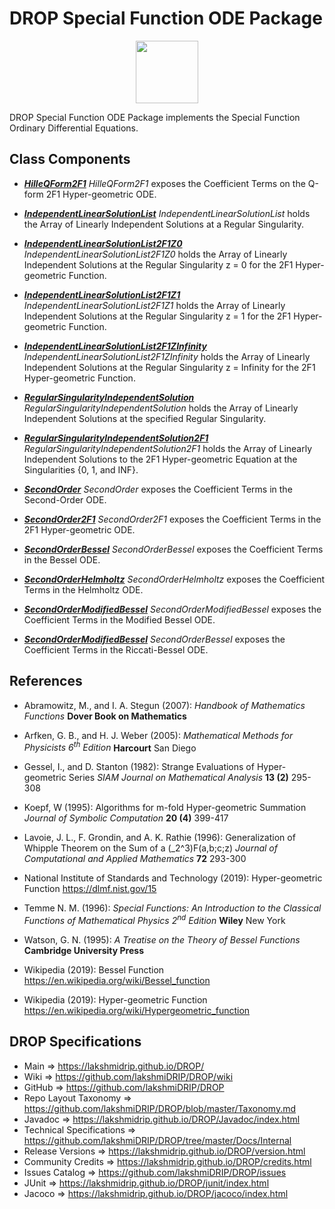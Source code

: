 # DROP Special Function ODE Package

<p align="center"><img src="https://github.com/lakshmiDRIP/DROP/blob/master/DRIP_Logo.gif?raw=true" width="100"></p>

DROP Special Function ODE Package implements the Special Function Ordinary Differential Equations.


## Class Components

 * [***HilleQForm2F1***](https://github.com/lakshmiDRIP/DROP/tree/master/src/main/java/org/drip/specialfunction/ode/HilleQForm2F1.java)
 <i>HilleQForm2F1</i> exposes the Coefficient Terms on the Q-form 2F1 Hyper-geometric ODE.

 * [***IndependentLinearSolutionList***](https://github.com/lakshmiDRIP/DROP/tree/master/src/main/java/org/drip/specialfunction/ode/IndependentLinearSolutionList.java)
 <i>IndependentLinearSolutionList</i> holds the Array of Linearly Independent Solutions at a Regular Singularity.

 * [***IndependentLinearSolutionList2F1Z0***](https://github.com/lakshmiDRIP/DROP/tree/master/src/main/java/org/drip/specialfunction/ode/IndependentLinearSolutionList2F1Z0.java)
 <i>IndependentLinearSolutionList2F1Z0</i> holds the Array of Linearly Independent Solutions at the Regular Singularity z = 0 for the 2F1 Hyper-geometric Function.

 * [***IndependentLinearSolutionList2F1Z1***](https://github.com/lakshmiDRIP/DROP/tree/master/src/main/java/org/drip/specialfunction/ode/IndependentLinearSolutionList2F1Z1.java)
 <i>IndependentLinearSolutionList2F1Z1</i> holds the Array of Linearly Independent Solutions at the Regular Singularity z = 1 for the 2F1 Hyper-geometric Function.

 * [***IndependentLinearSolutionList2F1ZInfinity***](https://github.com/lakshmiDRIP/DROP/tree/master/src/main/java/org/drip/specialfunction/ode/IndependentLinearSolutionList2F1ZInfinity.java)
 <i>IndependentLinearSolutionList2F1ZInfinity</i> holds the Array of Linearly Independent Solutions at the Regular Singularity z = Infinity for the 2F1 Hyper-geometric Function.

 * [***RegularSingularityIndependentSolution***](https://github.com/lakshmiDRIP/DROP/tree/master/src/main/java/org/drip/specialfunction/ode/RegularSingularityIndependentSolution.java)
 <i>RegularSingularityIndependentSolution</i> holds the Array of Linearly Independent Solutions at the specified Regular Singularity.

 * [***RegularSingularityIndependentSolution2F1***](https://github.com/lakshmiDRIP/DROP/tree/master/src/main/java/org/drip/specialfunction/ode/RegularSingularityIndependentSolution2F1.java)
 <i>RegularSingularityIndependentSolution2F1</i> holds the Array of Linearly Independent Solutions to the 2F1 Hyper-geometric Equation at the Singularities {0, 1, and INF}.

 * [***SecondOrder***](https://github.com/lakshmiDRIP/DROP/tree/master/src/main/java/org/drip/specialfunction/ode/SecondOrder.java)
 <i>SecondOrder</i> exposes the Coefficient Terms in the Second-Order ODE.

 * [***SecondOrder2F1***](https://github.com/lakshmiDRIP/DROP/tree/master/src/main/java/org/drip/specialfunction/ode/SecondOrder2F1.java)
 <i>SecondOrder2F1</i> exposes the Coefficient Terms in the 2F1 Hyper-geometric ODE.

 * [***SecondOrderBessel***](https://github.com/lakshmiDRIP/DROP/tree/master/src/main/java/org/drip/specialfunction/ode/SecondOrderBessel.java)
 <i>SecondOrderBessel</i> exposes the Coefficient Terms in the Bessel ODE.

 * [***SecondOrderHelmholtz***](https://github.com/lakshmiDRIP/DROP/tree/master/src/main/java/org/drip/specialfunction/ode/SecondOrderHelmholtz.java)
 <i>SecondOrderHelmholtz</i> exposes the Coefficient Terms in the Helmholtz ODE.

 * [***SecondOrderModifiedBessel***](https://github.com/lakshmiDRIP/DROP/tree/master/src/main/java/org/drip/specialfunction/ode/SecondOrderModifiedBessel.java)
 <i>SecondOrderModifiedBessel</i> exposes the Coefficient Terms in the Modified Bessel ODE.

 * [***SecondOrderModifiedBessel***](https://github.com/lakshmiDRIP/DROP/tree/master/src/main/java/org/drip/specialfunction/ode/SecondOrderModifiedBessel.java)
 <i>SecondOrderBessel</i> exposes the Coefficient Terms in the Riccati-Bessel ODE.


## References

 * Abramowitz, M., and I. A. Stegun (2007): <i>Handbook of Mathematics Functions</i> <b>Dover Book on Mathematics</b>

 * Arfken, G. B., and H. J. Weber (2005): <i>Mathematical Methods for Physicists 6<sup>th</sup> Edition</i> <b>Harcourt</b> San Diego

 * Gessel, I., and D. Stanton (1982): Strange Evaluations of Hyper-geometric Series <i>SIAM Journal on Mathematical Analysis</i> <b>13 (2)</b> 295-308

 * Koepf, W (1995): Algorithms for m-fold Hyper-geometric Summation <i>Journal of Symbolic Computation</i> <b>20 (4)</b> 399-417

 * Lavoie, J. L., F. Grondin, and A. K. Rathie (1996): Generalization of Whipple Theorem on the Sum of a (_2^3)F(a,b;c;z) <i>Journal of Computational and Applied Mathematics</i> <b>72</b> 293-300

 * National Institute of Standards and Technology (2019): Hyper-geometric Function https://dlmf.nist.gov/15

 * Temme N. M. (1996): <i>Special Functions: An Introduction to the Classical Functions of Mathematical Physics 2<sup>nd</sup> Edition</i> <b>Wiley</b> New York

 * Watson, G. N. (1995): <i>A Treatise on the Theory of Bessel Functions</i> <b>Cambridge University Press</b>

 * Wikipedia (2019): Bessel Function https://en.wikipedia.org/wiki/Bessel_function

 * Wikipedia (2019): Hyper-geometric Function https://en.wikipedia.org/wiki/Hypergeometric_function


## DROP Specifications

 * Main                     => https://lakshmidrip.github.io/DROP/
 * Wiki                     => https://github.com/lakshmiDRIP/DROP/wiki
 * GitHub                   => https://github.com/lakshmiDRIP/DROP
 * Repo Layout Taxonomy     => https://github.com/lakshmiDRIP/DROP/blob/master/Taxonomy.md
 * Javadoc                  => https://lakshmidrip.github.io/DROP/Javadoc/index.html
 * Technical Specifications => https://github.com/lakshmiDRIP/DROP/tree/master/Docs/Internal
 * Release Versions         => https://lakshmidrip.github.io/DROP/version.html
 * Community Credits        => https://lakshmidrip.github.io/DROP/credits.html
 * Issues Catalog           => https://github.com/lakshmiDRIP/DROP/issues
 * JUnit                    => https://lakshmidrip.github.io/DROP/junit/index.html
 * Jacoco                   => https://lakshmidrip.github.io/DROP/jacoco/index.html
